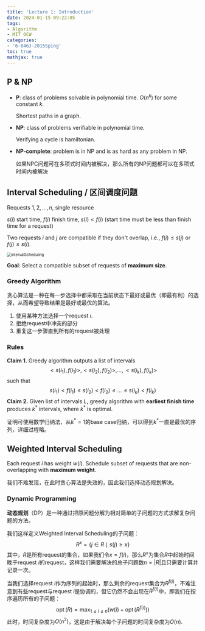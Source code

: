 ```yaml
---
title: 'Lecture 1: Introduction'
date: 2024-01-15 09:22:05
tags:
- Algorithm
- MIT OCW
categories:
- '6-046J-2015Sping'
toc: true
mathjax: true
---
```


## P & NP

- **P**: class of problems solvable in polynomial time. $O(n^k)$ for some constant $k$. 

  Shortest paths in a graph.

- **NP**: class of problems verifiable in polynomial time. 

  Verifying a cycle is hamiltonian.

- **NP-complete**: problem is in NP and is as hard as any problem in NP.

  如果NPC问题可在多项式时间内被解决，那么所有的NP问题都可以在多项式时间内被解决

## Interval Scheduling / 区间调度问题

Requests $1,2, . . . , n$, single resource

$s(i)$ start time, $f(i)$ finish time, $s(i) < f(i)$ (start time must be less than finish time for a request)

Two requests $i$ and $j$ are compatible if they don't overlap, i.e., $f(i) \le s(j)$ or $f(j) \le s(i)$.

<img src="https://cdn.jsdelivr.net/gh/shuyuHU328/picx-images-hosting@master/intervalScheduling.5vmv6e5bjes0.png" alt="intervalScheduling" style="zoom:70%;" />

**Goal**: Select a compatible subset of requests of **maximum size**.

### Greedy Algorithm

贪心算法是一种在每一步选择中都采取在当前状态下最好或最优（即最有利）的选择，从而希望导致结果是最好或最优的算法。

1. 使用某种方法选择一个request $i$.
2. 拒绝request中冲突的部分
3. 重复这一步骤直到所有的request被处理

### Rules

**Claim 1.** Greedy algorithm outputs a list of intervals
$$
< s(i_1), f(i_1)>, < s(i_2), f(i_2)>, . . . , < s(i_k), f(i_k) >
$$
such that
$$
s\left(i_{1}\right)<f\left(i_{1}\right) \leq s\left(i_{2}\right)<f\left(i_{2}\right) \leq \ldots \leq s\left(i_{k}\right)<f\left(i_{k}\right)
$$
**Claim 2.** Given list of intervals $L$, greedy algorithm with **earliest finish time** produces $k^*$ intervals, where $k^*$ is optimal.

证明可使用数学归纳法，从$k^*=1$的base case归纳，可以得到$k^*$一直是最优的序列，详细过程略。

## Weighted Interval Scheduling

Each request $i$ has weight $w(i)$. Schedule subset of requests that are non-overlapping with **maximum weight**.

我们不难发现，在此时贪心算法是失效的，因此我们选择动态规划解决。

### Dynamic Programming

**动态规划**（DP）是一种通过把原问题分解为相对简单的子问题的方式求解复杂问题的方法。

我们这样定义Weighted Interval Scheduling的子问题：
$$
R^{x}=\{j \in R \mid s(j) \geq x\}
$$
其中，$R$是所有request的集合，如果我们令$x=f(i)$，那么$R^{x}$为集合$R$中起始时间晚于request $i$的request，这样我们需要解决的总子问题数$n=|R|$且只需要计算并记录一次。

当我们选择request $i$作为序列的起始时，那么剩余的request集合为$R^{f(i)}$，不难注意到有些request与request $i$是协调的，但它仍然不会出现在$R^{f(i)}$中，即我们在按序遍历所有的子问题：
$$
\operatorname{opt}(R)=\max _{1 \leq i \leq n}\left(w(i)+\operatorname{opt}\left(R^{f(i)}\right)\right)
$$
此时，时间复杂度为$O(n^2)$，这是由于解决每个子问题的时间复杂度为$O(n)$.

